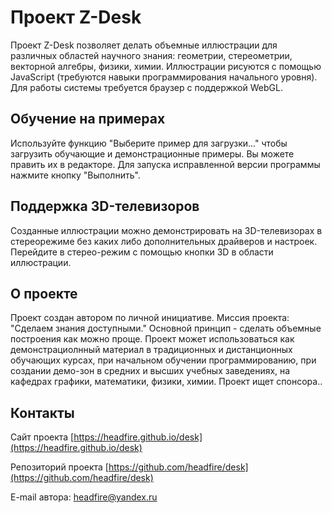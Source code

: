 # Проект Z-Desk

Проект Z-Desk позволяет делать объемные иллюстрации для различных областей научного знания: геометрии, стереометрии, векторной алгебры, физики, химии. Иллюстрации рисуются с помощью JavaScript (требуются навыки программирования начального уровня). Для работы системы требуется браузер с поддержкой WebGL.

## Обучение на примерах

Используйте функцию "Выберите пример для загрузки..." чтобы загрузить обучающие и демонстрационные примеры. Вы можете править их в редакторе. Для запуска исправленной версии программы нажмите кнопку "Выполнить".

## Поддержка 3D-телевизоров

Созданные иллюстрации можно демонстрировать на 3D-телевизорах в стереорежиме без каких либо дополнительных драйверов и настроек. Перейдите в стерео-режим с помощью кнопки 3D в области иллюстрации.

## О проекте

Проект создан автором по личной инициативе. Миссия проекта: "Сделаем знания доступными." Основной принцип - сделать объемные построения как можно проще. Проект может использоваться как демонстрациолнный материал в традиционных и дистанционных обучающих курсах, при начальном обучении программированию, при создании демо-зон в средних и высших учебных заведениях, на кафедрах графики, математики, физики, химии. Проект ищет спонсора.. 

## Контакты

Cайт проекта [https://headfire.github.io/desk](https://headfire.github.io/desk)

Репозиторий проекта [https://github.com/headfire/desk](https://github.com/headfire/desk)

E-mail автора: [headfire@yandex.ru](mailto:headfire@yandex.ru)
